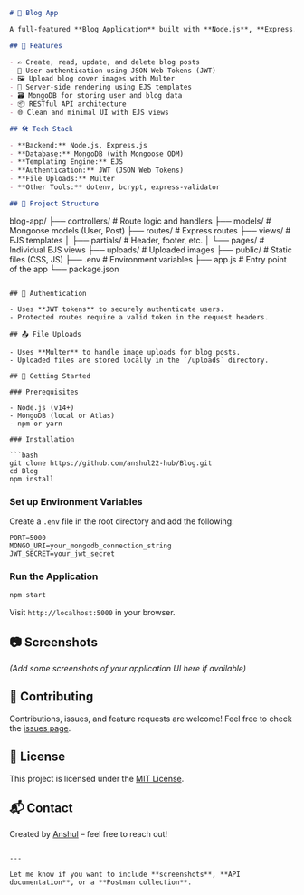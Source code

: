 
```markdown
# 📝 Blog App

A full-featured **Blog Application** built with **Node.js**, **Express.js**, **MongoDB**, and **EJS** for server-side rendering. This application supports user authentication using **JWT**, file uploads with **Multer**, and allows users to create, view, update, and delete blog posts.

## 🚀 Features

- ✍️ Create, read, update, and delete blog posts
- 🔐 User authentication using JSON Web Tokens (JWT)
- 🖼️ Upload blog cover images with Multer
- 🧠 Server-side rendering using EJS templates
- 🗃️ MongoDB for storing user and blog data
- 📦 RESTful API architecture
- 🌐 Clean and minimal UI with EJS views

## 🛠️ Tech Stack

- **Backend:** Node.js, Express.js
- **Database:** MongoDB (with Mongoose ODM)
- **Templating Engine:** EJS
- **Authentication:** JWT (JSON Web Tokens)
- **File Uploads:** Multer
- **Other Tools:** dotenv, bcrypt, express-validator

## 📁 Project Structure

```

blog-app/
├── controllers/        # Route logic and handlers
├── models/             # Mongoose models (User, Post)
├── routes/             # Express routes
├── views/              # EJS templates
│   ├── partials/       # Header, footer, etc.
│   └── pages/          # Individual EJS views
├── uploads/            # Uploaded images
├── public/             # Static files (CSS, JS)
├── .env                # Environment variables
├── app.js              # Entry point of the app
└── package.json

````

## 🔐 Authentication

- Uses **JWT tokens** to securely authenticate users.
- Protected routes require a valid token in the request headers.

## 📤 File Uploads

- Uses **Multer** to handle image uploads for blog posts.
- Uploaded files are stored locally in the `/uploads` directory.

## 🚀 Getting Started

### Prerequisites

- Node.js (v14+)
- MongoDB (local or Atlas)
- npm or yarn

### Installation

```bash
git clone https://github.com/anshul22-hub/Blog.git
cd Blog
npm install
````

### Set up Environment Variables

Create a `.env` file in the root directory and add the following:

```env
PORT=5000
MONGO_URI=your_mongodb_connection_string
JWT_SECRET=your_jwt_secret
```

### Run the Application

```bash
npm start
```

Visit `http://localhost:5000` in your browser.

## 📷 Screenshots

*(Add some screenshots of your application UI here if available)*

## 🙌 Contributing

Contributions, issues, and feature requests are welcome!
Feel free to check the [issues page](https://github.com/anshul22-hub/Blog/issues).

## 📄 License

This project is licensed under the [MIT License](LICENSE).

## 📬 Contact

Created by [Anshul](https://github.com/anshul22-hub) – feel free to reach out!

```

---

Let me know if you want to include **screenshots**, **API documentation**, or a **Postman collection**.
```
